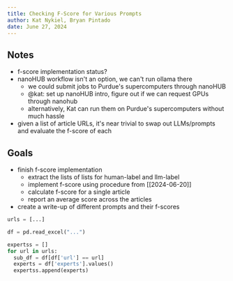 ```yaml
---
title: Checking F-Score for Various Prompts
author: Kat Nykiel, Bryan Pintado
date: June 27, 2024
---
```


## Notes

- f-score implementation status?
- nanoHUB workflow isn't an option, we can't run ollama there
  - we could submit jobs to Purdue's supercomputers through nanoHUB
  - @kat: set up nanoHUB intro, figure out if we can request GPUs through nanohub
  - alternatively, Kat can run them on Purdue's supercomputers without much hassle
- given a list of article URLs, it's near trivial to swap out LLMs/prompts and evaluate the f-score of each

## Goals

- finish f-score implementation
  - extract the lists of lists for human-label and llm-label
  - implement f-score using procedure from [[2024-06-20]]
  - calculate f-score for a single article
  - report an average score across the articles
- create a write-up of different prompts and their f-scores

```python
urls = [...]

df = pd.read_excel("...")

expertss = []
for url in urls:
  sub_df = df[df['url'] == url]
  experts = df['experts'].values()
  expertss.append(experts)
```
